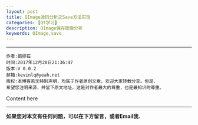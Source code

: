 ```yaml
---
layout: post
title: QImage源码分析之Save方法实现
categories: [Qt学习]
description: QImage保存图像分析
keywords: QImage,save
---
```


******

    作者:鹅卵石
    时间:2017年12月20日21:36:47
    版本:V 0.0.2
    邮箱:kevinlq@yeah.net
	版权:本博客若无特别声明，均属于作者原创文章，欢迎大家转载分享。但是，
	希望您注明来源，并留下原文地址，这是对作者最大的尊重，也是最知识的尊重。

<!-- more -->

Content here

---

**如果您对本文有任何问题，可以在下方留言，或者Email我.**
